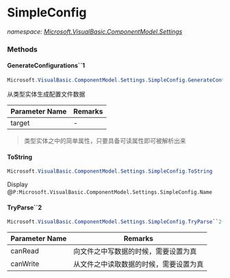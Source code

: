 ﻿# SimpleConfig
_namespace: <a href="#" onClick="load('/docs/Microsoft.VisualBasic.ComponentModel.Settings/index.md')">Microsoft.VisualBasic.ComponentModel.Settings</a>_





### Methods

#### GenerateConfigurations``1
```csharp
Microsoft.VisualBasic.ComponentModel.Settings.SimpleConfig.GenerateConfigurations``1(``0)
```
从类型实体生成配置文件数据

|Parameter Name|Remarks|
|--------------|-------|
|target|-|

> 类型实体之中的简单属性，只要具备可读属性即可被解析出来

#### ToString
```csharp
Microsoft.VisualBasic.ComponentModel.Settings.SimpleConfig.ToString
```
Display @``P:Microsoft.VisualBasic.ComponentModel.Settings.SimpleConfig.Name``

#### TryParse``2
```csharp
Microsoft.VisualBasic.ComponentModel.Settings.SimpleConfig.TryParse``2(System.Boolean,System.Boolean)
```


|Parameter Name|Remarks|
|--------------|-------|
|canRead|向文件之中写数据的时候，需要设置为真|
|canWrite|从文件之中读取数据的时候，需要设置为真|



